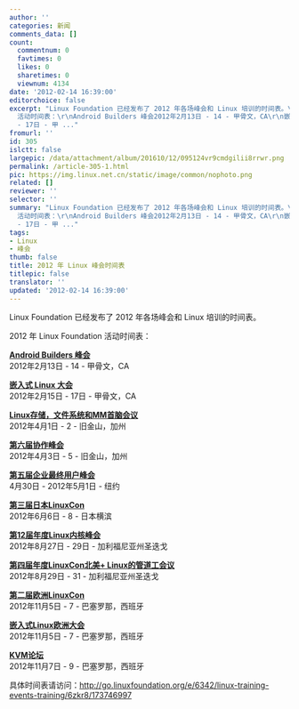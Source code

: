 ```yaml
---
author: ''
categories: 新闻
comments_data: []
count:
  commentnum: 0
  favtimes: 0
  likes: 0
  sharetimes: 0
  viewnum: 4134
date: '2012-02-14 16:39:00'
editorchoice: false
excerpt: "Linux Foundation 已经发布了 2012 年各场峰会和 Linux 培训的时间表。\r\n2012 年 Linux Foundation
  活动时间表：\r\nAndroid Builders 峰会2012年2月13日 - 14 - 甲骨文，CA\r\n嵌入式 Linux 大会2012年2月15日
  - 17日 - 甲 ..."
fromurl: ''
id: 305
islctt: false
largepic: /data/attachment/album/201610/12/095124vr9cmdgilii8rrwr.png
permalink: /article-305-1.html
pic: https://img.linux.net.cn/static/image/common/nophoto.png
related: []
reviewer: ''
selector: ''
summary: "Linux Foundation 已经发布了 2012 年各场峰会和 Linux 培训的时间表。\r\n2012 年 Linux Foundation
  活动时间表：\r\nAndroid Builders 峰会2012年2月13日 - 14 - 甲骨文，CA\r\n嵌入式 Linux 大会2012年2月15日
  - 17日 - 甲 ..."
tags:
- Linux
- 峰会
thumb: false
title: 2012 年 Linux 峰会时间表
titlepic: false
translator: ''
updated: '2012-02-14 16:39:00'
---
```


Linux Foundation 已经发布了 2012 年各场峰会和 Linux 培训的时间表。


2012 年 Linux Foundation 活动时间表：  
  



**[Android Builders 峰会](http://go.linuxfoundation.org/e/6342/vents-android-builders-summit/6zkrl/173746997)**  
2012年2月13日 - 14 - 甲骨文，CA


**[嵌入式 Linux 大会](http://go.linuxfoundation.org/e/6342/ents-embedded-linux-conference/6zkrx/173746997)**  
2012年2月15日 - 17日 - 甲骨文，CA


[**Linux存储，文件系统和MM首脑会议**](http://go.linuxfoundation.org/e/6342/vents-lsfmm-summit/6zksl/173746997)  
2012年4月1日 - 2 - 旧金山，加州


[**第六届协作峰会**](http://go.linuxfoundation.org/e/6342/vents-collaboration-summit/6zkt8/173746997)  
2012年4月3日 - 5 - 旧金山，加州


[**第五届企业最终用户峰会**](http://go.linuxfoundation.org/e/6342/nts-enterprise-end-user-summit/6zktx/173746997)  
4月30日 - 2012年5月1日 - 纽约


**[第三届日本LinuxCon](http://go.linuxfoundation.org/e/6342/vents-linuxcon-japan/6zkvl/173746997)**  
2012年6月6日 - 8 - 日本横滨


**[第12届年度Linux内核峰会](http://go.linuxfoundation.org/e/6342/events-linux-kernel-summit/6zlcl/173746997)**  
2012年8月27日 - 29日 - 加利福尼亚州圣迭戈


**[第四届年度LinuxCon北美+ Linux的管道工会议](http://go.linuxfoundation.org/e/6342/vents-linuxcon/6zkwx/173746997)**  
2012年8月29日 - 31 - 加利福尼亚州圣迭戈


**[第二届欧洲LinuxCon](http://go.linuxfoundation.org/e/6342/events-linuxcon-europe/6zld8/173746997)**  
2012年11月5日 - 7 - 巴塞罗那，西班牙


[**嵌入式Linux欧洲大会**](http://go.linuxfoundation.org/e/6342/bedded-linux-conference-europe/6zky8/173746997)  
2012年11月5日 - 7 - 巴塞罗那，西班牙


[**KVM论坛**](http://go.linuxfoundation.org/e/6342/events-kvm-forum/6zldx/173746997)  
2012年11月7日 - 9 - 巴塞罗那，西班牙


具体时间表请访问：<http://go.linuxfoundation.org/e/6342/linux-training-events-training/6zkr8/173746997>